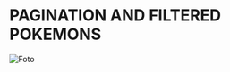 # PAGINATION AND FILTERED POKEMONS

![Foto](https://user-images.githubusercontent.com/66984715/143619777-50a4081c-d794-49b4-9f4e-7df0c92388f6.jpg)

